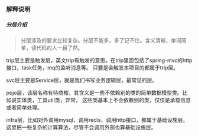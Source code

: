 ### 解释说明

##### 分层介绍

> 分层涉及的要求比较复杂。分层不能多，多了记不住。含义清晰，单词简单，读代码的人一目了然。

trip层主要是触发层，英文trip有触发的意思。在trip里面包括了spring-mvc的http接口，task任务，mq的监听消息等。
只要是会触发本项目的都属于trip层。

svc层主要是Service层，就是我们书写业务逻辑层，最常见的层。

pojo层，该层名称有待商榷，其含义是一些不依赖别的类的简单数据模型类。比如说实体类，工具util类，异常，
这些类基本上不会依赖别的类，仅仅是承载信息或者简单处理。

infra层，比如对外调用mysql，调用redis，调用http接口，都属于基础设施层。这里把一些复杂的计算算法，尽管不会调用外部也算基础设施层。